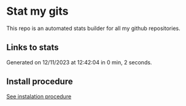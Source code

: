 # Stat my gits

This repo is an automated stats builder for all my github repositories.

## Links to stats


Generated on 12/11/2023 at 12:42:04 in 0 min, 2 seconds.

## Install procedure

[See instalation procedure](./src/install.md)

